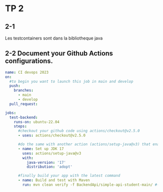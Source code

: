 # TP 2

## 2-1
Les testcontainers sont dans la bibliotheque java

## 2-2 Document your Github Actions configurations.

```yaml
name: CI devops 2023
on:
  #to begin you want to launch this job in main and develop
  push:
    branches:
      - main
      - develop
  pull_request:

jobs:
  test-backend:
    runs-on: ubuntu-22.04
    steps:
      #checkout your github code using actions/checkout@v2.5.0
      - uses: actions/checkout@v2.5.0

      #do the same with another action (actions/setup-java@v3) that enable to setup jdk 17
      - name: Set up JDK 17
        uses: actions/setup-java@v3
        with:
          java-version: '17'
          distribution: 'adopt'

      #finally build your app with the latest command
      - name: Build and test with Maven
        run: mvn clean verify -f BackendApi/simple-api-student-main/ #-f to the folder where the pom file is
```

